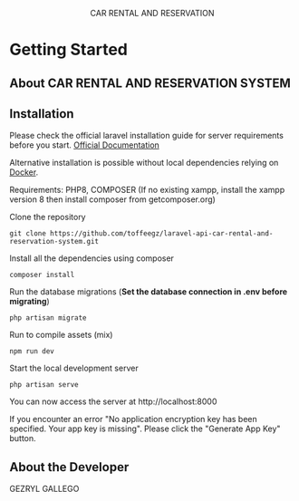 <p align="center">CAR RENTAL AND RESERVATION</p>

# Getting Started

## About CAR RENTAL AND RESERVATION SYSTEM




## Installation

Please check the official laravel installation guide for server requirements before you start. [Official Documentation](https://laravel.com/docs/5.4/installation#installation)

Alternative installation is possible without local dependencies relying on [Docker](#docker). 

Requirements:  PHP8, COMPOSER (If no existing xampp,  install the xampp version 8 then install composer from getcomposer.org)

Clone the repository

    git clone https://github.com/toffeegz/laravel-api-car-rental-and-reservation-system.git

Install all the dependencies using composer

    composer install

Run the database migrations (**Set the database connection in .env before migrating**)

    php artisan migrate

Run to compile assets (mix)

    npm run dev

Start the local development server

    php artisan serve

You can now access the server at http://localhost:8000

If you encounter an error "No application encryption key has been specified. Your app key is missing". Please click the "Generate App Key" button.

## About the Developer

GEZRYL GALLEGO
